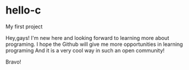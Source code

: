 # hello-c
My first project

Hey,gays!
I'm new here and looking forward to learning more about programing.
I hope the Github will give me more opportunities in learning programing 
And it is a very cool way in such an open community!

Bravo!
